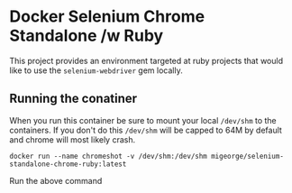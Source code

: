 # Docker Selenium Chrome Standalone /w Ruby

This project provides an environment targeted at ruby projects that would like to
use the `selenium-webdriver` gem locally.

## Running the conatiner

When you run this container be sure to mount your local `/dev/shm` to the containers.
If you don't do this `/dev/shm` will be capped to 64M by default and chrome will most
likely crash.

```
docker run --name chromeshot -v /dev/shm:/dev/shm migeorge/selenium-standalone-chrome-ruby:latest
```
Run the above command